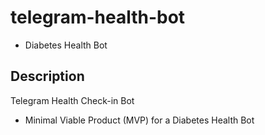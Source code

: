 # telegram-health-bot
- Diabetes Health Bot

## Description
Telegram Health Check-in Bot
- Minimal Viable Product (MVP) for a Diabetes Health Bot
